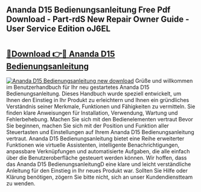 ## Ananda D15 Bedienungsanleitung Free Pdf Download - Part-rdS New Repair Owner Guide - User Service Edition oJ6EL

# <h2><a href="http://df3ciyp.blite.top/?on=Ananda+D15+Bedienungsanleitung">🔗Download 👉🔴 Ananda D15 Bedienungsanleitung</a></h2>

[![Ananda D15 Bedienungsanleitung new download](https://i.imgur.com/lujVjoI.png)](http://df3ciyp.blite.top/?on=Ananda+D15+Bedienungsanleitung)
Grüße und willkommen im Benutzerhandbuch für Ihr neu gestartetes Ananda D15 Bedienungsanleitung. Dieses Handbuch wurde speziell entwickelt, um Ihnen den Einstieg in Ihr Produkt zu erleichtern und Ihnen ein gründliches Verständnis seiner Merkmale, Funktionen und Fähigkeiten zu vermitteln. Sie finden klare Anweisungen für Installation, Verwendung, Wartung und Fehlerbehebung. Machen Sie sich mit den Bedienelementen vertraut Bevor Sie beginnen, machen Sie sich mit der Position und Funktion aller Steuertasten und Einstellungen auf Ihrem Ananda D15 Bedienungsanleitung vertraut. Ananda D15 Bedienungsanleitung bietet eine Reihe erweiterter Funktionen wie virtuelle Assistenten, intelligente Benachrichtigungen, anpassbare Verknüpfungen und automatisierte Aufgaben, die alle einfach über die Benutzeroberfläche gesteuert werden können. Wir hoffen, dass das Ananda D15 BedienungsanleitungD eine klare und leicht verständliche Anleitung für den Einstieg in Ihr neues Produkt war. Sollten Sie Hilfe oder Klärung benötigen, zögern Sie bitte nicht, sich an unser Kundendienstteam zu wenden.
